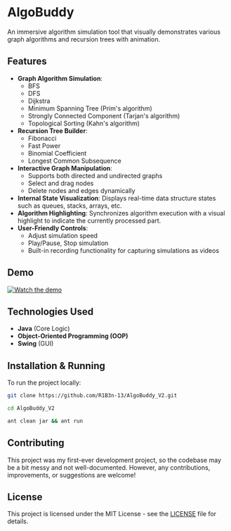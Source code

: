# AlgoBuddy 

An immersive algorithm simulation tool that visually demonstrates various graph algorithms and recursion trees with animation.  

## Features  

- **Graph Algorithm Simulation**:
  - BFS
  - DFS
  - Dijkstra
  - Minimum Spanning Tree (Prim's algorithm)
  - Strongly Connected Component (Tarjan's algorithm)
  - Topological Sorting (Kahn's algorithm)  
- **Recursion Tree Builder**:
  - Fibonacci
  - Fast Power
  - Binomial Coefficient
  - Longest Common Subsequence  
- **Interactive Graph Manipulation**:
  - Supports both directed and undirected graphs 
  - Select and drag nodes  
  - Delete nodes and edges dynamically  
- **Internal State Visualization**: Displays real-time data structure states such as queues, stacks, arrays, etc.  
- **Algorithm Highlighting**: Synchronizes algorithm execution with a visual highlight to indicate the currently processed part.  
- **User-Friendly Controls**:  
  - Adjust simulation speed  
  - Play/Pause, Stop simulation  
  - Built-in recording functionality for capturing simulations as videos

## Demo

[![Watch the demo](https://img.youtube.com/vi/5kDtUV9dWQo/0.jpg)](https://www.youtube.com/watch?v=5kDtUV9dWQo)

## Technologies Used  

- **Java** (Core Logic)  
- **Object-Oriented Programming (OOP)**  
- **Swing** (GUI) 

## Installation & Running  

To run the project locally:

```sh
git clone https://github.com/R1B3n-13/AlgoBuddy_V2.git
```

```sh
cd AlgoBuddy_V2
```

```sh
ant clean jar && ant run
```

## Contributing

This project was my first-ever development project, so the codebase may be a bit messy and not well-documented. However, any contributions, improvements, or suggestions are welcome!

## License

This project is licensed under the MIT License - see the [LICENSE](LICENSE) file for details.
